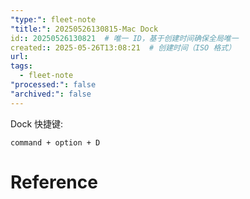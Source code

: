 ```yaml
---
"type:": fleet-note
"title:": 20250526130815-Mac Dock
id:: 20250526130821  # 唯一 ID，基于创建时间确保全局唯一
created:: 2025-05-26T13:08:21  # 创建时间（ISO 格式）
url: 
tags:
  - fleet-note
"processed:": false
"archived:": false
---
```

Dock 快捷键: 

```shell
command + option + D
```

# Reference